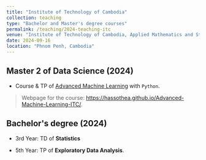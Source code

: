 ```yaml
---
title: "Institute of Technology of Cambodia"
collection: teaching
type: "Bachelor and Master's degree courses"
permalink: /teaching/2024-teaching-itc
venue: "Institute of Technology of Cambodia, Applied Mathematics and Statistics"
date: 2024-09-16
location: "Phnom Penh, Cambodia"
---
```


## Master 2 of Data Science (2024)

- Course & TP of [Advanced Machine Learning](https://sites.google.com/view/graduate-school-of-itc/programs/master-programs/data-science) with `Python`.

> Webpage for the course: <a href="https://hassothea.github.io/Advanced-Machine-Learning-ITC/" target="_blank">https://hassothea.github.io/Advanced-Machine-Learning-ITC/</a>.

## Bachelor's degree (2024)

- 3rd Year: TD of **Statistics**

- 5th Year: TP of **Exploratory Data Analysis**.
